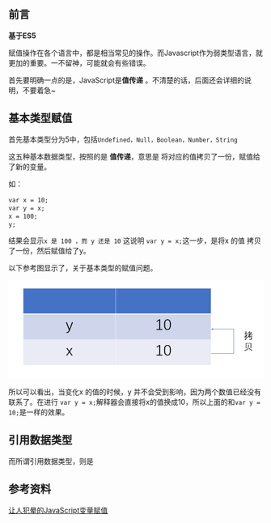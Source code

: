 ## 前言

**基于ES5**

赋值操作在各个语言中，都是相当常见的操作。而Javascript作为弱类型语言，就更加的重要。一不留神，可能就会有些错误。

首先要明确一点的是，JavaScript是**值传递** 。不清楚的话，后面还会详细的说明，不要着急~

## 基本类型赋值

首先基本类型分为5中，包括`Undefined，Null，Boolean，Number，String`

这五种基本数据类型，按照的是 **值传递**，意思是 将对应的值拷贝了一份，赋值给了新的变量。

如：

```
var x = 10;
var y = x;
x = 100;
y;
```

结果会显示`x 是 100 ，而 y 还是 10` 这说明 `var y = x;`这一步，是将x 的值 拷贝了一份，然后赋值给了y。

以下参考图显示了，关于基本类型的赋值问题。

![1546483950146](assets\1546483950146.png)

所以可以看出，当变化x 的值的时候，y 并不会受到影响，因为两个数值已经没有联系了。在进行 `var y = x;`解释器会直接将x的值换成10，所以上面的和`var y = 10;`是一样的效果。

## 引用数据类型

而所谓引用数据类型，则是

## 参考资料

[让人犯晕的JavaScript变量赋值](http://hellobug.github.io/blog/javascript-variable-assignment/)

